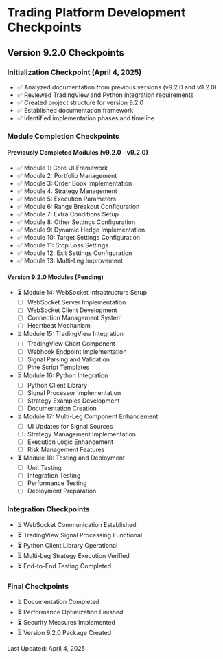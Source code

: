 # Trading Platform Development Checkpoints

## Version 9.2.0 Checkpoints

### Initialization Checkpoint (April 4, 2025)
- ✅ Analyzed documentation from previous versions (v9.2.0 and v9.2.0)
- ✅ Reviewed TradingView and Python integration requirements
- ✅ Created project structure for version 9.2.0
- ✅ Established documentation framework
- ✅ Identified implementation phases and timeline

### Module Completion Checkpoints

#### Previously Completed Modules (v9.2.0 - v9.2.0)
- ✅ Module 1: Core UI Framework
- ✅ Module 2: Portfolio Management
- ✅ Module 3: Order Book Implementation
- ✅ Module 4: Strategy Management
- ✅ Module 5: Execution Parameters
- ✅ Module 6: Range Breakout Configuration
- ✅ Module 7: Extra Conditions Setup
- ✅ Module 8: Other Settings Configuration
- ✅ Module 9: Dynamic Hedge Implementation
- ✅ Module 10: Target Settings Configuration
- ✅ Module 11: Stop Loss Settings
- ✅ Module 12: Exit Settings Configuration
- ✅ Module 13: Multi-Leg Improvement

#### Version 9.2.0 Modules (Pending)
- ⏳ Module 14: WebSocket Infrastructure Setup
  - [ ] WebSocket Server Implementation
  - [ ] WebSocket Client Development
  - [ ] Connection Management System
  - [ ] Heartbeat Mechanism

- ⏳ Module 15: TradingView Integration
  - [ ] TradingView Chart Component
  - [ ] Webhook Endpoint Implementation
  - [ ] Signal Parsing and Validation
  - [ ] Pine Script Templates

- ⏳ Module 16: Python Integration
  - [ ] Python Client Library
  - [ ] Signal Processor Implementation
  - [ ] Strategy Examples Development
  - [ ] Documentation Creation

- ⏳ Module 17: Multi-Leg Component Enhancement
  - [ ] UI Updates for Signal Sources
  - [ ] Strategy Management Implementation
  - [ ] Execution Logic Enhancement
  - [ ] Risk Management Features

- ⏳ Module 18: Testing and Deployment
  - [ ] Unit Testing
  - [ ] Integration Testing
  - [ ] Performance Testing
  - [ ] Deployment Preparation

### Integration Checkpoints
- ⏳ WebSocket Communication Established
- ⏳ TradingView Signal Processing Functional
- ⏳ Python Client Library Operational
- ⏳ Multi-Leg Strategy Execution Verified
- ⏳ End-to-End Testing Completed

### Final Checkpoints
- ⏳ Documentation Completed
- ⏳ Performance Optimization Finished
- ⏳ Security Measures Implemented
- ⏳ Version 9.2.0 Package Created

Last Updated: April 4, 2025
